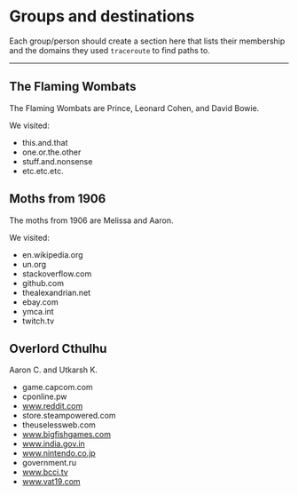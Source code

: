 # Groups and destinations

Each group/person should create a section here that lists their membership
and the domains they used `traceroute` to find paths to.

---

## The Flaming Wombats

The Flaming Wombats are Prince, Leonard Cohen, and David Bowie.

We visited:

* this.and.that
* one.or.the.other
* stuff.and.nonsense
* etc.etc.etc.

## Moths from 1906

The moths from 1906 are Melissa and Aaron.

We visited:

* en.wikipedia.org
* un.org
* stackoverflow.com
* github.com
* thealexandrian.net
* ebay.com
* ymca.int
* twitch.tv


## Overlord Cthulhu

Aaron C. and Utkarsh K.

* game.capcom.com 
* cponline.pw 
* www.reddit.com 
* store.steampowered.com 
* theuselessweb.com 
* www.bigfishgames.com 
* www.india.gov.in 
* www.nintendo.co.jp 
* government.ru 
* www.bcci.tv 
* www.vat19.com
